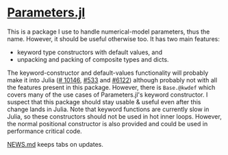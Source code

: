 # [Parameters.jl](https://github.com/mauro3/Parameters.jl)

This is a package I use to handle numerical-model parameters, thus the
name.  However, it should be useful otherwise too.  It has two main
features:

- keyword type constructors with default values, and
- unpacking and packing of composite types and dicts.

The keyword-constructor and default-values functionality will probably
make it into Julia
([# 10146](https://github.com/JuliaLang/julia/issues/10146),
[#533](https://github.com/JuliaLang/julia/issues/5333) and
[#6122](https://github.com/JuliaLang/julia/pull/6122)) although
probably not with all the features present in this package.  However,
there is `Base.@kwdef` which covers many of the use cases of
Parameters.jl's keyword constructor.  I suspect that this package
should stay usable & useful even after this change lands in Julia.
Note that keyword functions are currently slow in Julia, so these
constructors should not be used in hot inner loops.  However, the
normal positional constructor is also provided and could be used in
performance critical code.

[NEWS.md](https://github.com/mauro3/Parameters.jl/blob/master/NEWS.md)
keeps tabs on updates.
